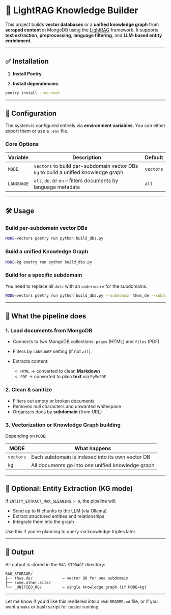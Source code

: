 # 🧠 LightRAG Knowledge Builder

This project builds **vector databases** or a **unified knowledge graph** from **scraped content** in MongoDB using the [LightRAG](https://github.com/hkunlp/lightrag) framework. It supports **text extraction**, **preprocessing**, **language filtering**, and **LLM-based entity enrichment**.

---

## ✅ Installation

1. **Install Poetry**

2. **Install dependencies**:

```bash
poetry install --no-root
```

---

## 🔧 Configuration

The system is configured entirely via **environment variables**. You can either export them or use a `.env` file.

### Core Options

| Variable                      | Description                                                                            | Default         |
| ----------------------------- | -------------------------------------------------------------------------------------- | --------------- |
| `MODE`                        | `vectors` to build per-subdomain vector DBs<br>`kg` to build a unified knowledge graph | `vectors`       |
| `LANGUAGE`                    | `all`, `de`, or `en` – filters documents by language metadata                          | `all`           |


---

## 🛠 Usage

### Build per-subdomain vector DBs

```bash
MODE=vectors poetry run python build_dbs.py
```

### Build a unified Knowledge Graph

```bash
MODE=kg poetry run python build_dbs.py
```

### Build for a specific subdomain

You need to replace all `dots` with an `underscore` for the subdomains.

```bash
MODE=vectors poetry run python build_dbs.py --subdomain thws_de --subdomain www_thws_de
```

---

## 🧹 What the pipeline does

### 1. **Load documents from MongoDB**

* Connects to two MongoDB collections: `pages` (HTML) and `files` (PDF).
* Filters by `LANGUAGE` setting (if not `all`).
* Extracts content:

  * `HTML` → converted to clean **Markdown**
  * `PDF` → converted to plain **text** via `PyMuPDF`

### 2. **Clean & sanitize**

* Filters out empty or broken documents
* Removes null characters and unwanted whitespace
* Organizes docs by **subdomain** (from URL)

### 3. **Vectorization or Knowledge Graph building**

Depending on `MODE`:

| MODE      | What happens                                      |
| --------- | ------------------------------------------------- |
| `vectors` | Each subdomain is indexed into its own vector DB  |
| `kg`      | All documents go into one unified knowledge graph |

---

## 🧠 Optional: Entity Extraction (KG mode)

If `ENTITY_EXTRACT_MAX_GLEANING > 0`, the pipeline will:

* Send up to N chunks to the LLM (via Ollama)
* Extract structured entities and relationships
* Integrate them into the graph

Use this if you're planning to query via knowledge triples later.

---

## 📁 Output

All output is stored in the `RAG_STORAGE` directory:

```
RAG_STORAGE/
├── thws.de/             ← vector DB for one subdomain
├── some.other.site/
└── _UNIFIED_KG/         ← single knowledge graph (if MODE=kg)
```

---

Let me know if you'd like this rendered into a real `README.md` file, or if you want a `make` or bash script for easier running.
